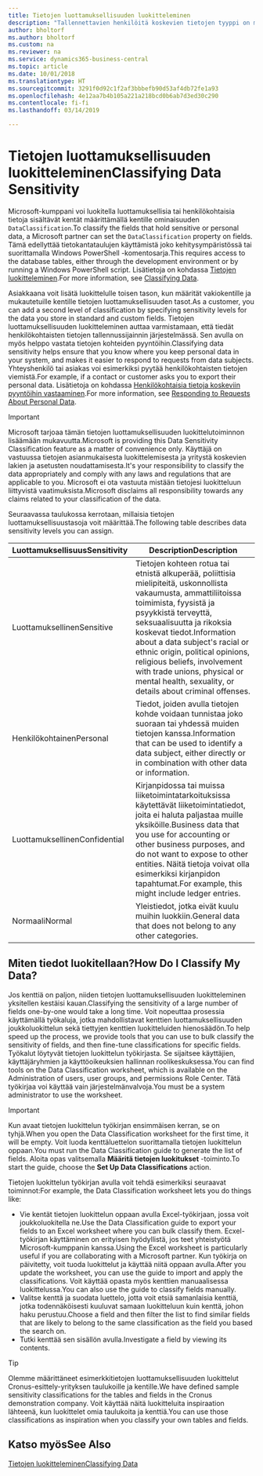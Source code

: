 ```yaml
---
title: Tietojen luottamuksellisuuden luokitteleminen
description: "Tallennettavien henkilöitä koskevien tietojen tyyppi on määritettävä, jotta voit vastata tietojen kohteiden pyyntöihin."
author: bholtorf
ms.author: bholtorf
ms.custom: na
ms.reviewer: na
ms.service: dynamics365-business-central
ms.topic: article
ms.date: 10/01/2018
ms.translationtype: HT
ms.sourcegitcommit: 3291f0d92c1f2af3bbbefb90d53af4db72fe1a93
ms.openlocfilehash: 4e12aa7b4b105a221a218bcd0b6ab7d3ed30c290
ms.contentlocale: fi-fi
ms.lasthandoff: 03/14/2019

---
```


# <a name="classifying-data-sensitivity"></a><span data-ttu-id="fc127-103">Tietojen luottamuksellisuuden luokitteleminen</span><span class="sxs-lookup"><span data-stu-id="fc127-103">Classifying Data Sensitivity</span></span>
<span data-ttu-id="fc127-104">Microsoft-kumppani voi luokitella luottamuksellisia tai henkilökohtaisia tietoja sisältävät kentät määrittämällä kentille ominaisuuden ```DataClassification```.</span><span class="sxs-lookup"><span data-stu-id="fc127-104">To classify the fields that hold sensitive or personal data, a Microsoft partner can set the ```DataClassification``` property on fields.</span></span> <span data-ttu-id="fc127-105">Tämä edellyttää tietokantataulujen käyttämistä joko kehitysympäristössä tai suorittamalla Windows PowerShell -komentosarja.</span><span class="sxs-lookup"><span data-stu-id="fc127-105">This requires access to the database tables, either through the development environment or by running a Windows PowerShell script.</span></span> <span data-ttu-id="fc127-106">Lisätietoja on kohdassa [Tietojen luokitteleminen](https://docs.microsoft.com/en-us/dynamics-nav/classifying-data).</span><span class="sxs-lookup"><span data-stu-id="fc127-106">For more information, see [Classifying Data](https://docs.microsoft.com/en-us/dynamics-nav/classifying-data).</span></span>  

<span data-ttu-id="fc127-107">Asiakkaana voit lisätä luokittelulle toisen tason, kun määrität vakiokentille ja mukautetuille kentille tietojen luottamuksellisuuden tasot.</span><span class="sxs-lookup"><span data-stu-id="fc127-107">As a customer, you can add a second level of classification by specifying sensitivity levels for the data you store in standard and custom fields.</span></span> <span data-ttu-id="fc127-108">Tietojen luottamuksellisuuden luokitteleminen auttaa varmistamaan, että tiedät henkilökohtaisten tietojen tallennussijainnin järjestelmässä. Sen avulla on myös helppo vastata tietojen kohteiden pyyntöihin.</span><span class="sxs-lookup"><span data-stu-id="fc127-108">Classifying data sensitivity helps ensure that you know where you keep personal data in your system, and makes it easier to respond to requests from data subjects.</span></span> <span data-ttu-id="fc127-109">Yhteyshenkilö tai asiakas voi esimerkiksi pyytää henkilökohtaisten tietojen viemistä.</span><span class="sxs-lookup"><span data-stu-id="fc127-109">For example, if a contact or customer asks you to export their personal data.</span></span> <span data-ttu-id="fc127-110">Lisätietoja on kohdassa [Henkilökohtaisia tietoja koskeviin pyyntöihin vastaaminen](admin-responding-to-requests-about-personal-data.md).</span><span class="sxs-lookup"><span data-stu-id="fc127-110">For more information, see [Responding to Requests About Personal Data](admin-responding-to-requests-about-personal-data.md).</span></span>

> [!Important]
> <span data-ttu-id="fc127-111">Microsoft tarjoaa tämän tietojen luottamuksellisuuden luokittelutoiminnon lisäämään mukavuutta.</span><span class="sxs-lookup"><span data-stu-id="fc127-111">Microsoft is providing this Data Sensitivity Classification feature as a matter of convenience only.</span></span> <span data-ttu-id="fc127-112">Käyttäjä on vastuussa tietojen asianmukaisesta luokittelemisesta ja yritystä koskevien lakien ja asetusten noudattamisesta.</span><span class="sxs-lookup"><span data-stu-id="fc127-112">It's your responsibility to classify the data appropriately and comply with any laws and regulations that are applicable to you.</span></span> <span data-ttu-id="fc127-113">Microsoft ei ota vastuuta mistään tietojesi luokitteluun liittyvistä vaatimuksista.</span><span class="sxs-lookup"><span data-stu-id="fc127-113">Microsoft disclaims all responsibility towards any claims related to your classification of the data.</span></span>  

<span data-ttu-id="fc127-114">Seuraavassa taulukossa kerrotaan, millaisia tietojen luottamuksellisuustasoja voit määrittää.</span><span class="sxs-lookup"><span data-stu-id="fc127-114">The following table describes data sensitivity levels you can assign.</span></span>

|<span data-ttu-id="fc127-115">Luottamuksellisuus</span><span class="sxs-lookup"><span data-stu-id="fc127-115">Sensitivity</span></span>|<span data-ttu-id="fc127-116">Description</span><span class="sxs-lookup"><span data-stu-id="fc127-116">Description</span></span>|
|----|----|
|<span data-ttu-id="fc127-117">Luottamuksellinen</span><span class="sxs-lookup"><span data-stu-id="fc127-117">Sensitive</span></span> | <span data-ttu-id="fc127-118">Tietojen kohteen rotua tai etnistä alkuperää, poliittisia mielipiteitä, uskonnollista vakaumusta, ammattiliitoissa toimimista, fyysistä ja psyykkistä terveyttä, seksuaalisuutta ja rikoksia koskevat tiedot.</span><span class="sxs-lookup"><span data-stu-id="fc127-118">Information about a data subject's racial or ethnic origin, political opinions, religious beliefs, involvement with trade unions, physical or mental health, sexuality, or details about criminal offenses.</span></span> |
|<span data-ttu-id="fc127-119">Henkilökohtainen</span><span class="sxs-lookup"><span data-stu-id="fc127-119">Personal</span></span> | <span data-ttu-id="fc127-120">Tiedot, joiden avulla tietojen kohde voidaan tunnistaa joko suoraan tai yhdessä muiden tietojen kanssa.</span><span class="sxs-lookup"><span data-stu-id="fc127-120">Information that can be used to identify a data subject, either directly or in combination with other data or information.</span></span>|
|<span data-ttu-id="fc127-121">Luottamuksellinen</span><span class="sxs-lookup"><span data-stu-id="fc127-121">Confidential</span></span> | <span data-ttu-id="fc127-122">Kirjanpidossa tai muissa liiketoimintatarkoituksissa käytettävät liiketoimintatiedot, joita ei haluta paljastaa muille yksiköille.</span><span class="sxs-lookup"><span data-stu-id="fc127-122">Business data that you use for accounting or other business purposes, and do not want to expose to other entities.</span></span> <span data-ttu-id="fc127-123">Näitä tietoja voivat olla esimerkiksi kirjanpidon tapahtumat.</span><span class="sxs-lookup"><span data-stu-id="fc127-123">For example, this might include ledger entries.</span></span>|
|<span data-ttu-id="fc127-124">Normaali</span><span class="sxs-lookup"><span data-stu-id="fc127-124">Normal</span></span> | <span data-ttu-id="fc127-125">Yleistiedot, jotka eivät kuulu muihin luokkiin.</span><span class="sxs-lookup"><span data-stu-id="fc127-125">General data that does not belong to any other categories.</span></span>|

## <a name="how-do-i-classify-my-data"></a><span data-ttu-id="fc127-126">Miten tiedot luokitellaan?</span><span class="sxs-lookup"><span data-stu-id="fc127-126">How Do I Classify My Data?</span></span>
<span data-ttu-id="fc127-127">Jos kenttiä on paljon, niiden tietojen luottamuksellisuuden luokitteleminen yksitellen kestäisi kauan.</span><span class="sxs-lookup"><span data-stu-id="fc127-127">Classifying the sensitivity of a large number of fields one-by-one would take a long time.</span></span> <span data-ttu-id="fc127-128">Voit nopeuttaa prosessia käyttämällä työkaluja, jotka mahdollistavat kenttien luottamuksellisuuden joukkoluokittelun sekä tiettyjen kenttien luokitteluiden hienosäädön.</span><span class="sxs-lookup"><span data-stu-id="fc127-128">To help speed up the process, we provide tools that you can use to bulk classify the sensitivity of fields, and then fine-tune classifications for specific fields.</span></span> <span data-ttu-id="fc127-129">Työkalut löytyvät tietojen luokittelun työkirjasta. Se sijaitsee käyttäjien, käyttäjäryhmien ja käyttöoikeuksien hallinnan roolikeskuksessa.</span><span class="sxs-lookup"><span data-stu-id="fc127-129">You can find tools on the Data Classification worksheet, which is available on the Administration of users, user groups, and permissions Role Center.</span></span> <span data-ttu-id="fc127-130">Tätä työkirjaa voi käyttää vain järjestelmänvalvoja.</span><span class="sxs-lookup"><span data-stu-id="fc127-130">You must be a system administrator to use the worksheet.</span></span>

> [!Important]
> <span data-ttu-id="fc127-131">Kun avaat tietojen luokittelun työkirjan ensimmäisen kerran, se on tyhjä.</span><span class="sxs-lookup"><span data-stu-id="fc127-131">When you open the Data Classification worksheet for the first time, it will be empty.</span></span> <span data-ttu-id="fc127-132">Voit luoda kenttäluettelon suorittamalla tietojen luokittelun oppaan.</span><span class="sxs-lookup"><span data-stu-id="fc127-132">You must run the Data Classification guide to generate the list of fields.</span></span> <span data-ttu-id="fc127-133">Aloita opas valitsemalla **Määritä tietojen luokitukset** -toiminto.</span><span class="sxs-lookup"><span data-stu-id="fc127-133">To start the guide, choose the **Set Up Data Classifications** action.</span></span>

<span data-ttu-id="fc127-134">Tietojen luokittelun työkirjan avulla voit tehdä esimerkiksi seuraavat toiminnot:</span><span class="sxs-lookup"><span data-stu-id="fc127-134">For example, the Data Classification worksheet lets you do things like:</span></span>  

* <span data-ttu-id="fc127-135">Vie kentät tietojen luokittelun oppaan avulla Excel-työkirjaan, jossa voit joukkoluokitella ne.</span><span class="sxs-lookup"><span data-stu-id="fc127-135">Use the Data Classification guide to export your fields to an Excel worksheet where you can bulk classify them.</span></span> <span data-ttu-id="fc127-136">Ecxel-työkirjan käyttäminen on erityisen hyödyllistä, jos teet yhteistyötä Microsoft-kumppanin kanssa.</span><span class="sxs-lookup"><span data-stu-id="fc127-136">Using the Excel worksheet is particularly useful if you are collaborating with a Microsoft partner.</span></span> <span data-ttu-id="fc127-137">Kun työkirja on päivitetty, voit tuoda luokittelut ja käyttää niitä oppaan avulla.</span><span class="sxs-lookup"><span data-stu-id="fc127-137">After you update the worksheet, you can use the guide to import and apply the classifications.</span></span> <span data-ttu-id="fc127-138">Voit käyttää opasta myös kenttien manuaalisessa luokittelussa.</span><span class="sxs-lookup"><span data-stu-id="fc127-138">You can also use the guide to classify fields manually.</span></span>  
* <span data-ttu-id="fc127-139">Valitse kenttä ja suodata luettelo, jotta voit etsiä samanlaisia kenttiä, jotka todennäköisesti kuuluvat samaan luokitteluun kuin kenttä, johon haku perustuu.</span><span class="sxs-lookup"><span data-stu-id="fc127-139">Choose a field and then filter the list to find similar fields that are likely to belong to the same classification as the field you based the search on.</span></span>  
* <span data-ttu-id="fc127-140">Tutki kenttää sen sisällön avulla.</span><span class="sxs-lookup"><span data-stu-id="fc127-140">Investigate a field by viewing its contents.</span></span>  

> [!Tip]
> <span data-ttu-id="fc127-141">Olemme määrittäneet esimerkkitietojen luottamuksellisuuden luokittelut Cronus-esittely-yrityksen taulukoille ja kentille.</span><span class="sxs-lookup"><span data-stu-id="fc127-141">We have defined sample sensitivity classifications for the tables and fields in the Cronus demonstration company.</span></span> <span data-ttu-id="fc127-142">Voit käyttää näitä luokitteluita inspiraation lähteenä, kun luokittelet omia taulukoita ja kenttiä.</span><span class="sxs-lookup"><span data-stu-id="fc127-142">You can use those classifications as inspiration when you classify your own tables and fields.</span></span>

## <a name="see-also"></a><span data-ttu-id="fc127-143">Katso myös</span><span class="sxs-lookup"><span data-stu-id="fc127-143">See Also</span></span>
[<span data-ttu-id="fc127-144">Tietojen luokitteleminen</span><span class="sxs-lookup"><span data-stu-id="fc127-144">Classifying Data</span></span>](https://docs.microsoft.com/en-us/dynamics-nav/classifying-data)  

